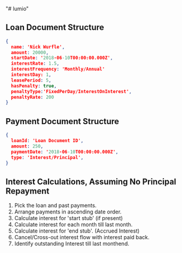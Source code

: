 "# lumio" 

## Loan Document Structure
``` JSON
{
  name: 'Nick Wurfle',
  amount: 20000,
  startDate: '2018-06-10T00:00:00.000Z',
  interestRate: 1.5,
  interestFrequency: 'Monthly/Annual'
  interestDay: 1,
  leasePeriod: 5,  
  hasPenalty: true,
  penaltyType:'FixedPerDay/InterestOnInterest',
  penaltyRate: 200
}
```

## Payment Document Structure
``` JSON
{
  loanId: 'Loan Document ID',
  amount: 250,
  paymentDate: '2018-06-10T00:00:00.000Z',
  type: 'Interest/Principal',
}
```

## Interest Calculations, Assuming No Principal Repayment
1. Pick the loan and past payments.
2. Arrange payments in ascending date order.
3. Calculate interest for 'start stub' (if present)
4. Calculate interest for each month till last month.
5. Calculate interest for 'end stub'. (Accrued Interest)
6. Cancel/Cross-out interest flow with interest paid back.
7. Identify outstanding Interest till last monthend.


